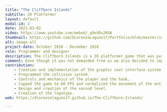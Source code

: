```yaml
---
title: "The Cliffborn Islands"
subtitle: 2D Platformer
layout: default
modal-id: 2
date: 2021-03-02
video: https://www.youtube.com/embed/_q9eXDu2KOA
thumbnail: https://github.com/DLorenzoLaguno17/Portfolio/blob/master/img/portfolio/Cliffborn.gif?raw=true
alt: image-alt
project-date: October 2018 - December 2018
role: Programmer and designer
description: The Cliffborn Islands is a 2D platformer game that was purely developed with C++ with SDL by a couple of second year students. We used Tiled for the creation of the two levels of the game, and it has different enemies that use pathfinding to try to attack the player, who can attack them or scape. Furthermore, the game has a save and load system that uses XML files.
comment: Even though it was not demanded from us we also decided to implement a hook to provide more mobility and more variety of platforming tools for the player. It was quite an interesting challenge.
contribution: 
    - Creation and implementation of the graphic user interface system.
    - Programmed the collision system.
    - Controls and mechanics of the player and the hook.
    - Capped the game to 60 FPS and normalized the movement of the entities using delta time.
    - Design and creation of the second level.
    - Creation of the logotype.
web: https://dlorenzolaguno17.github.io/The-Cliffborn-Islands/

---
```

